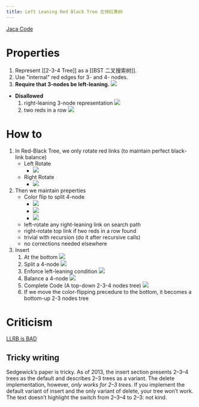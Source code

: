 ```yaml
---
title: Left Leaning Red Black Tree 左倾红黑树
---
```

[Jaca Code](https://algs4.cs.princeton.edu/33balanced/RedBlackBST.java.html)
# Properties
1. Represent [[2-3-4 Tree]] as a [[BST 二叉搜索树]].
2. Use "internal" red edges for 3- and 4- nodes.
3. **Require that 3-nodes be left-leaning.**
![](https://s2.loli.net/2022/03/04/SMK1gojCGIHEF3w.png)
- **Disallowed**
	1. right-leaning 3-node representation
		![](https://s2.loli.net/2022/03/04/6P7ZHlJM21XSRUv.png)
	2. two reds in a row
	![](https://s2.loli.net/2022/03/04/SeYwWquv2XTVs1k.png)

# How to
1. In Red-Black Tree, we only rotate red links (to maintain perfect black-link balance)
	- Left Rotate 
		- ![](https://s2.loli.net/2022/03/12/aQPBSC9iKdZA2yW.png)
	- Right Rotate
		- ![](https://s2.loli.net/2022/03/12/pWPHhsA2cFSYkXn.png)
2. Then we maintain preperties
	- Color flip to split 4-node
		- ![](https://s2.loli.net/2022/03/12/LD1sugjIW65QhGm.png)
		- ![](https://s2.loli.net/2022/03/12/tb4AMlZeNJ8QkRI.png)
		- ![](https://s2.loli.net/2022/03/12/ip1lU2xfDZkXcwz.png)
	- left-rotate any right-leaning link on search path
	- right-rotate top link if two reds in a row found
	- trivial with recursion (do it after recursive calls)
	- no corrections needed elsewhere
3. Insert
	1. At the bottom
		![](https://s2.loli.net/2022/03/12/AZkF6uBQ79rfVwd.png)
	2. Split a 4-node
		![](https://s2.loli.net/2022/03/12/Q79AHyJeEWGKODN.png)
	3. Enforce left-leaning condition
		![](https://s2.loli.net/2022/03/12/O8MemyKpVvP1BF4.png)
	4. Balance a 4-node
		![](https://s2.loli.net/2022/03/12/hdn5v9HJpxOZ42u.png)
	5. Complete Code (A top-down 2-3-4 nodes tree)
		![](https://s2.loli.net/2022/03/12/ZKJHCXQ2ENF1ez8.png)
	6. If we move the color-flipping precedure to the bottom, it becomes a bottom-up 2-3 nodes tree

# Criticism
[LLRB is BAD](https://www.read.seas.harvard.edu/~kohler/notes/llrb.html)
## Tricky writing
Sedgewick’s paper is tricky. As of 2013, the insert section presents 2–3–4 trees as the default and describes 2–3 trees as a variant. The delete implementation, however, _only works for 2–3 trees_. If you implement the default variant of insert and the only variant of delete, your tree won’t work. The text doesn’t highlight the switch from 2–3–4 to 2–3: not kind.